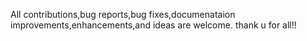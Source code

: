 All contributions,bug reports,bug fixes,documenataion improvements,enhancements,and ideas are welcome.
  thank u for all!!
